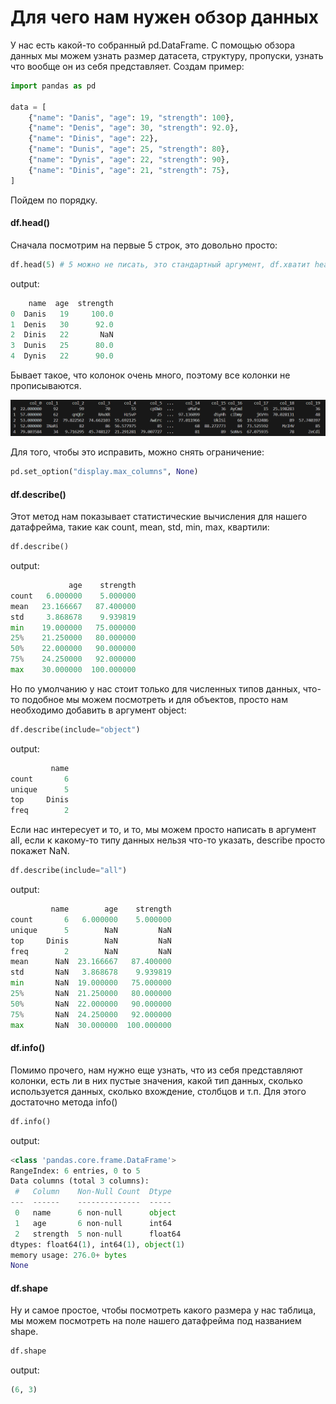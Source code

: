 # Для чего нам нужен обзор данных

У нас есть какой-то собранный pd.DataFrame. С помощью обзора данных мы можем узнать размер датасета, структуру, пропуски, узнать что вообще он из себя представляет. Создам пример:

``` python
import pandas as pd

data = [
    {"name": "Danis", "age": 19, "strength": 100},
    {"name": "Denis", "age": 30, "strength": 92.0},
    {"name": "Dinis", "age": 22},
    {"name": "Dunis", "age": 25, "strength": 80},
    {"name": "Dynis", "age": 22, "strength": 90},
    {"name": "Dinis", "age": 21, "strength": 75},
]
```

Пойдем по порядку.

#### df.head()

Сначала посмотрим на первые 5 строк, это довольно просто:

``` python
df.head(5) # 5 можно не писать, это стандартный аргумент, df.хватит head()
```
output:
``` python
    name  age  strength
0  Danis   19     100.0
1  Denis   30      92.0
2  Dinis   22       NaN
3  Dunis   25      80.0
4  Dynis   22      90.0
```

Бывает такое, что колонок очень много, поэтому все колонки не прописываются.

![Много колонок](https://raw.githubusercontent.com/DanisSharafiev/MLCourse/refs/heads/main/Images/1.png)

Для того, чтобы это исправить, можно снять ограничение:

``` python
pd.set_option("display.max_columns", None)
```

#### df.describe()

Этот метод нам показывает статистические вычисления для нашего датафрейма, такие как count, mean, std, min, max, квартили:

``` python
df.describe()
```
output:
``` python
             age    strength
count   6.000000    5.000000
mean   23.166667   87.400000
std     3.868678    9.939819
min    19.000000   75.000000
25%    21.250000   80.000000
50%    22.000000   90.000000
75%    24.250000   92.000000
max    30.000000  100.000000
```

Но по умолчанию у нас стоит только для численных типов данных, что-то подобное мы можем посмотреть и для объектов, просто нам необходимо добавить в аргумент object:

``` python
df.describe(include="object")
```
output:
``` python
         name
count       6
unique      5
top     Dinis
freq        2
```

Если нас интересует и то, и то, мы можем просто написать в аргумент all, если к какому-то типу данных нельзя что-то указать, describe просто покажет NaN.

``` python
df.describe(include="all")
```
output:
``` python
         name        age    strength
count       6   6.000000    5.000000
unique      5        NaN         NaN
top     Dinis        NaN         NaN
freq        2        NaN         NaN
mean      NaN  23.166667   87.400000
std       NaN   3.868678    9.939819
min       NaN  19.000000   75.000000
25%       NaN  21.250000   80.000000
50%       NaN  22.000000   90.000000
75%       NaN  24.250000   92.000000
max       NaN  30.000000  100.000000
```

#### df.info()

Помимо прочего, нам нужно еще узнать, что из себя представляют колонки, есть ли в них пустые значения, какой тип данных, сколько используется данных, сколько вхождение, столбцов и т.п. Для этого достаточно метода info()

``` python
df.info()
```
output:
``` python
<class 'pandas.core.frame.DataFrame'>
RangeIndex: 6 entries, 0 to 5
Data columns (total 3 columns):
 #   Column    Non-Null Count  Dtype
---  ------    --------------  -----
 0   name      6 non-null      object
 1   age       6 non-null      int64
 2   strength  5 non-null      float64
dtypes: float64(1), int64(1), object(1)
memory usage: 276.0+ bytes
None
```

#### df.shape

Ну и самое простое, чтобы посмотреть какого размера у нас таблица, мы можем посмотреть на поле нашего датафрейма под названием shape.

``` python
df.shape
```
output:
``` python
(6, 3)
```
